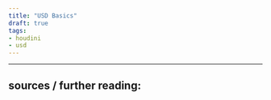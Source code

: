 ```yaml
---
title: "USD Basics"
draft: true
tags:
- houdini
- usd
---
```




---

sources / further reading:
- 

